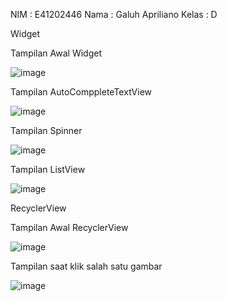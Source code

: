 NIM : E41202446
Nama : Galuh Apriliano
Kelas : D

Widget

Tampilan Awal Widget 

![image](https://user-images.githubusercontent.com/74762636/136054946-d7a307b8-68ac-4f85-8596-ee5a59f53a9d.png)


Tampilan AutoComppleteTextView

![image](https://user-images.githubusercontent.com/74762636/136145141-fb01fdca-a8c0-46dc-9a38-9d4c763ae9d2.png)


Tampilan Spinner

![image](https://user-images.githubusercontent.com/74762636/136145199-8a42f6b1-01c3-448f-b39d-56b2eeaf9ba0.png)


Tampilan ListView

![image](https://user-images.githubusercontent.com/74762636/136145358-16fd4e91-5458-4fcd-83d8-e6d8c1db6f1a.png)




RecyclerView

Tampilan Awal RecyclerView 

![image](https://user-images.githubusercontent.com/74762636/136144310-0f520df5-3978-4653-bb38-385d6fb5a967.png)


Tampilan saat klik salah satu gambar

![image](https://user-images.githubusercontent.com/74762636/136145059-e7764592-a8df-4d39-abe4-b7ee0ad2d4b3.png)
